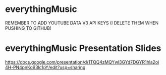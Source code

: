 # everythingMusic

REMEMBER TO ADD YOUTUBE DATA V3 API KEYS (I DELETE THEM WHEN PUSHING TO GITHUB)

# everythingMusic Presentation Slides

https://docs.google.com/presentation/d/1TQQ4zMQYwl3GYd7DGYR1hla2oi4H-PN4pnKo93lc1pY/edit?usp=sharing
